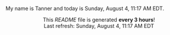 My name is Tanner and today is Sunday, August 4, 11:17 AM EDT.

<p align="center">This <i>README</i> file is generated <b>every 3 hours</b>!</br>Last refresh: Sunday, August 4, 11:17 AM EDT<br /></p>
